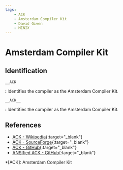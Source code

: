 ```yaml
---
tags:
    - ACK
    - Amsterdam Compiler Kit
    - David Given
    - MINIX
---
```

# Amsterdam Compiler Kit

## Identification

`__ACK`

:   Identifies the compiler as the Amsterdam Compiler Kit.

`__ACK__`

:   Identifies the compiler as the Amsterdam Compiler Kit.

## References

- [ACK - Wikipedia](https://en.wikipedia.org/wiki/Amsterdam_Compiler_Kit){:target="_blank"}
- [ACK - SourceForge](https://tack.sourceforge.net/){:target="_blank"}
- [ACK - GitHub](https://github.com/davidgiven/ack){:target="_blank"}
- [ANSIfied ACK - GitHub](https://github.com/Godzil/ack){:target="_blank"}

*[ACK]: Amsterdam Compiler Kit
